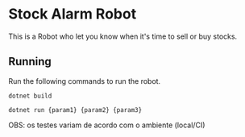 # Stock Alarm Robot
This is a Robot who let you know when it's time to sell or buy stocks.

## Running
Run the following commands to run the robot. 

```shell
dotnet build
```
```shell
dotnet run {param1} {param2} {param3}
```

OBS: os testes variam de acordo com o ambiente (local/CI)
